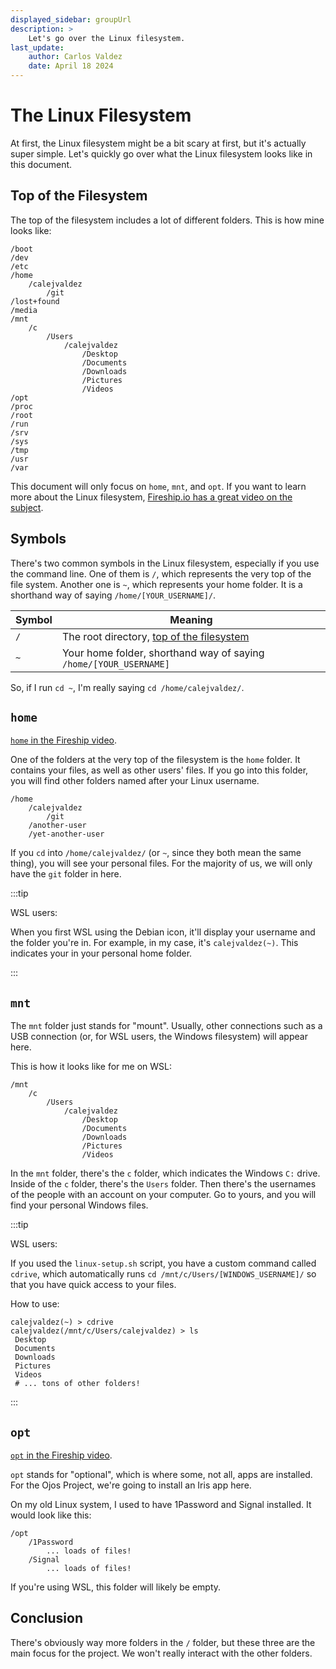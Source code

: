 ```yaml
---
displayed_sidebar: groupUrl
description: >
    Let's go over the Linux filesystem.
last_update:
    author: Carlos Valdez
    date: April 18 2024
---
```

# The Linux Filesystem

At first, the Linux filesystem might be a bit scary at first, but it's actually
super simple. Let's quickly go over what the Linux filesystem looks like in this
document.

## Top of the Filesystem

The top of the filesystem includes a lot of different folders. This is how mine
looks like:

```plaintext
/boot
/dev
/etc
/home
    /calejvaldez
        /git
/lost+found
/media
/mnt
    /c
        /Users
            /calejvaldez
                /Desktop
                /Documents
                /Downloads
                /Pictures
                /Videos
/opt
/proc
/root
/run
/srv
/sys
/tmp
/usr
/var
```

This document will only focus on `home`, `mnt`, and `opt`. If you want
to learn more about the Linux filesystem, [Fireship.io has a great video on the
subject](https://www.youtube.com/watch?v=42iQKuQodW4).

## Symbols

There's two common symbols in the Linux filesystem, especially if you use the
command line. One of them is `/`, which represents the very top of the
file system. Another one is `~`, which represents your home folder. It is a
shorthand way of saying `/home/[YOUR_USERNAME]/`.

| Symbol | Meaning                                                             |
| ------ | ------------------------------------------------------------------- |
| `/`    | The root directory, [top of the filesystem](#top-of-the-filesystem) |
| `~`    | Your home folder, shorthand way of saying `/home/[YOUR_USERNAME]`   |

So, if I run `cd ~`, I'm really saying `cd /home/calejvaldez/`.

## `home`

[`home` in the Fireship video](https://youtu.be/42iQKuQodW4?si=_lrAg1l45EiGvAoi&t=92).

One of the folders at the very top of the filesystem is the `home` folder. It
contains your files, as well as other users' files. If you go into this folder,
you will find other folders named after your Linux username.

```plaintext
/home
    /calejvaldez
        /git
    /another-user
    /yet-another-user
```

If you `cd` into `/home/calejvaldez/` (or `~`, since they both mean the same
thing), you will see your personal files. For the majority of us, we will only
have the `git` folder in here.

:::tip

WSL users:

When you first WSL using the Debian icon, it'll display your username and the
folder you're in. For example, in my case, it's `calejvaldez(~)`. This indicates
your in your personal home folder.

:::

## `mnt`

The `mnt` folder just stands for "mount". Usually, other connections such as a
USB connection (or, for WSL users, the Windows filesystem) will appear here.

This is how it looks like for me on WSL:

```plaintext
/mnt
    /c
        /Users
            /calejvaldez
                /Desktop
                /Documents
                /Downloads
                /Pictures
                /Videos
```

In the `mnt` folder, there's the `c` folder, which indicates the Windows `C:`
drive. Inside of the `c` folder, there's the `Users` folder. Then there's the
usernames of the people with an account on your computer. Go to yours, and you
will find your personal Windows files.

:::tip

WSL users:

If you used the `linux-setup.sh` script, you have a custom command called
`cdrive`, which automatically runs `cd /mnt/c/Users/[WINDOWS_USERNAME]/` so that
you have quick access to your files.

How to use:

```shell
calejvaldez(~) > cdrive
calejvaldez(/mnt/c/Users/calejvaldez) > ls
 Desktop
 Documents
 Downloads
 Pictures
 Videos
 # ... tons of other folders!
```

:::

## `opt`

[`opt` in the Fireship video](https://youtu.be/42iQKuQodW4?si=0rn8rk0s7L9R345_&t=132).

`opt` stands for "optional", which is where some, not all, apps are installed.
For the Ojos Project, we're going to install an Iris app here.

On my old Linux system, I used to have 1Password and Signal installed. It would
look like this:

```plaintext
/opt
    /1Password
        ... loads of files!
    /Signal
        ... loads of files!
```

If you're using WSL, this folder will likely be empty.

## Conclusion

There's obviously way more folders in the `/` folder, but these three are the
main focus for the project. We won't really interact with the other folders.
